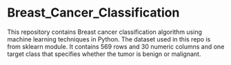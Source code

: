 # Breast_Cancer_Classification

This repository contains Breast cancer classification algorithm using machine learning techniques in Python. The dataset used in this repo is from sklearn module. It contains 569 rows and 30 numeric columns and one target class that specifies whether the tumor is benign or malignant.
